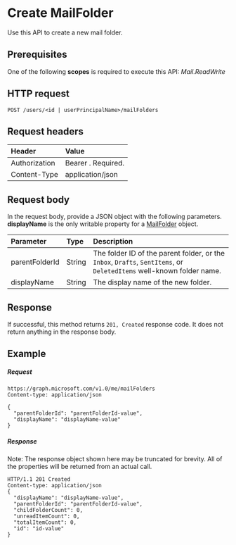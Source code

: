 # Create MailFolder

Use this API to create a new mail folder.
## Prerequisites
One of the following **scopes** is required to execute this API:
*Mail.ReadWrite*
## HTTP request
<!-- { "blockType": "ignored" } -->
```http
POST /users/<id | userPrincipalName>/mailFolders
```
## Request headers
| Header       | Value |
|:---------------|:--------|
| Authorization  | Bearer <token>. Required.  |
| Content-Type  | application/json  |

## Request body
In the request body, provide a JSON object with the following parameters. **displayName** is the only writable property for a 
[MailFolder](../resources/mailfolder.md) object.

| Parameter	   | Type	|Description|
|:---------------|:--------|:----------|
|parentFolderId|String|The folder ID of the parent folder, or the `Inbox`, `Drafts`, `SentItems`, or `DeletedItems` well-known folder name.|
|displayName|String|The display name of the new folder.|

## Response
If successful, this method returns `201, Created` response code. It does not return anything in the response body.

## Example
##### Request

<!-- {
  "blockType": "request",
  "name": "create_mailfolder_from_user"
}-->
```http
https://graph.microsoft.com/v1.0/me/mailFolders
Content-type: application/json

{
  "parentFolderId": "parentFolderId-value",
  "displayName": "displayName-value"
}
```

##### Response
Note: The response object shown here may be truncated for brevity. All of the properties will be returned from an actual call.
<!-- {
  "blockType": "response",
  "truncated": true,
  "@odata.type": "microsoft.graph.mailFolder"
} -->
```http
HTTP/1.1 201 Created
Content-type: application/json
{
  "displayName": "displayName-value",
  "parentFolderId": "parentFolderId-value",
  "childFolderCount": 0,
  "unreadItemCount": 0,
  "totalItemCount": 0,
  "id": "id-value"
}
```

<!-- uuid: 8fcb5dbc-d5aa-4681-8e31-b001d5168d79
2015-10-25 14:57:30 UTC -->
<!-- {
  "type": "#page.annotation",
  "description": "Create MailFolder",
  "keywords": "",
  "section": "documentation",
  "tocPath": ""
}-->
